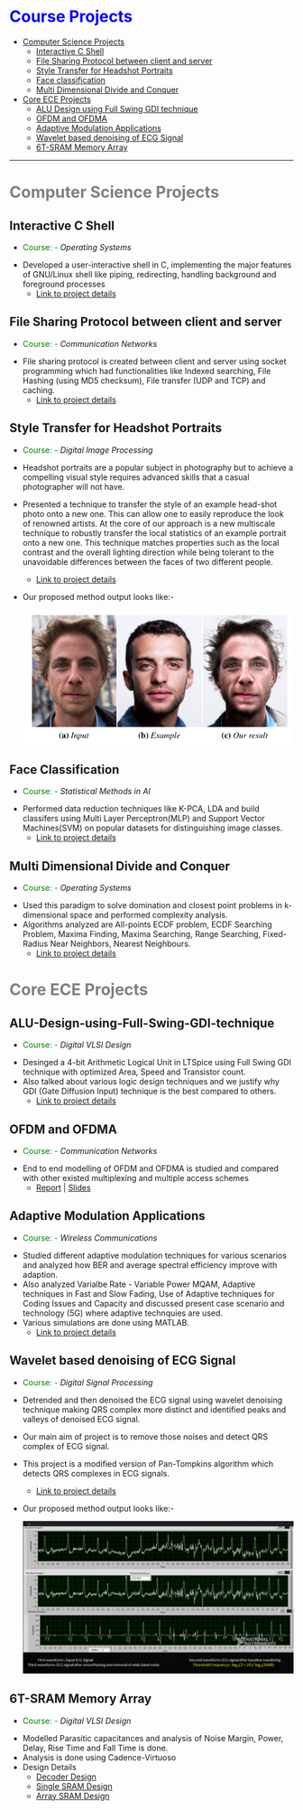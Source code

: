 <span style="color:Blue;">Course Projects</span>
=========

<!--ts-->
   * [Computer Science Projects](#computer-science-projects)
     * [Interactive C Shell](#interactive-c-shell)
     * [File Sharing Protocol between client and server](#file-sharing-protocol-between-client-and-server)
     * [Style Transfer for Headshot Portraits](#style-transfer-for-headshot-portraits)
     * [Face classification](#face-classification)
     * [Multi Dimensional Divide and Conquer](#multi-dimensional-divide-and-conquer)
   * [Core ECE Projects](#core-ece-projects)
      * [ALU Design using Full Swing GDI technique](#alu-design-using-full-swing-gdi-technique)
      * [OFDM and OFDMA](#ofdm-and-ofdma)
      * [Adaptive Modulation Applications](#adaptive-modulation-applications)
      * [Wavelet based denoising of ECG Signal](#wavelet-based-denoising-of-ecg-signal)
      * [6T-SRAM Memory Array](#6t-sram-memory-array)
      
<!--te-->


___

<span style="color:grey;">Computer Science Projects</span>
===========

Interactive C Shell
-----
- <span style="color:green;">Course: - </span> *Operating Systems*
* Developed a user-interactive shell in C, implementing the major features of GNU/Linux shell like piping, redirecting, handling background and foreground processes
  - [Link to project details](https://github.com/saikrishnacharan/Interactive-Shell)

File Sharing Protocol between client and server
-----
- <span style="color:green;">Course: -</span> *Communication Networks*
* File sharing protocol is created between client and server using socket programming which had functionalities like Indexed searching, File Hashing (using MD5 checksum), File transfer (UDP and TCP) and caching.
  - [Link to project details](https://github.com/saikrishnacharan/File-Transfer-Protocal-between-client-and-server)

Style Transfer for Headshot Portraits
-----
- <span style="color:green;">Course: - </span>*Digital Image Processing*
* Headshot portraits are a popular subject in photography but to achieve a compelling visual style requires advanced skills that a casual photographer will not have. 
* Presented a technique to transfer the style of an example head-shot photo onto a new one. This can allow one to easily reproduce the look of renowned artists. At the core of our approach is a new multiscale technique to robustly transfer the local statistics of an example portrait onto a new one. This technique matches properties such as the local contrast and the overall lighting direction while being tolerant to the unavoidable differences between the faces of two different people. 
  - [Link to project details](https://github.com/saikrishnacharan/Style-Transfer-for-Headshot-Potrait)
* Our proposed method output looks like:- 

  <img src="images/Headshot.png?raw=true"/>
  
  
Face Classification 
-----
- <span style="color:green;">Course: -</span>  *Statistical Methods in AI*
* Performed data reduction techniques like K-PCA, LDA and build classifers using Multi Layer Perceptron(MLP) and Support Vector Machines(SVM) on popular datasets for distinguishing image classes.
  - [Link to project details](https://github.com/saikrishnacharan/Image-Classification)

Multi Dimensional Divide and Conquer
-----
- <span style="color:green;">Course: -</span>  *Operating Systems*
* Used this paradigm to solve domination and closest point problems in k-dimensional space and performed complexity analysis.
* Algorithms analyzed are All-points ECDF problem, ECDF Searching Problem, Maxima Finding, Maxima Searching, Range Searching, Fixed-Radius Near Neighbors, Nearest Neighbours.
  - [Link to project details](https://github.com/saikrishnacharan/Multi-Dimensional-Divide-and-Conquer)

<span style="color:grey;">Core ECE Projects</span>
===========

ALU-Design-using-Full-Swing-GDI-technique
-----
- <span style="color:green;">Course: -</span>  *Digital VLSI Design*
* Desinged a 4-bit Arithmetic Logical Unit in LTSpice using Full Swing GDI technique with optimized Area, Speed and Transistor count.
* Also talked about various logic design techniques and we justify why GDI (Gate Diffusion Input) technique is the best compared to others. 
  - [Link to project details](https://github.com/saikrishnacharan/ALU-Design-using-Full-Swing-GDI-technique)

OFDM and OFDMA
-----
- <span style="color:green;">Course: -</span>  *Communication Networks*
* End to end modelling of OFDM and OFDMA is studied and compared with other existed multiplexing and multiple access schemes
  - [Report](/pdf/Communication_Networks_Project1_OFDM_OFDMA.pdf)  |  [Slides](/pdf/CN_Slides_OFDM.pdf)
  
Adaptive Modulation Applications
-----
- <span style="color:green;">Course: -</span>  *Wireless Communications*
* Studied different adaptive modulation techniques for various scenarios and analyzed how BER and average spectral efficiency improve with adaption.
* Also analyzed Varialbe Rate - Variable Power MQAM, Adaptive techniques in Fast and Slow Fading, Use of Adaptive techniques for Coding Issues and Capacity and discussed present case scenario and technology (5G) where adaptive technquies are used.
* Various simulations are done using MATLAB. 
  - [Link to project details](https://github.com/saikrishnacharan/Adaptive-Modulation)
 
Wavelet based denoising of ECG Signal
-----
 - <span style="color:green;">Course: -</span>  *Digital Signal Processing*
 * Detrended and then denoised the ECG signal using wavelet denoising technique making QRS complex more distinct and identified peaks and valleys of denoised ECG signal.
 * Our main aim of project is to remove those noises and detect QRS complex of ECG signal.
 * This project is a modified version of Pan-Tompkins algorithm which detects QRS complexes in ECG signals.
   - [Link to project details](https://github.com/saikrishnacharan/Wavlet-based-denoising-of-ECG-signal)

 * Our proposed method output looks like:-
 
    <img src="images/DSP_Wavlet_based_denoising.png?raw=true"/>
    
  6T-SRAM Memory Array
  -----
  - <span style="color:green;">Course: -</span>  *Digital VLSI Design*
  * Modelled Parasitic capacitances and analysis of Noise Margin, Power, Delay, Rise Time and Fall Time is done. 
  * Analysis is done using Cadence-Virtuoso
  * Design Details 
    - [Decoder Design](/pdf/20171140_Decoder.pdf)
    - [Single SRAM Design](/pdf/20171140_SRAM.pdf)
    - [Array SRAM Design](/pdf/20171140_Array_SRAM.pdf)
  

  

